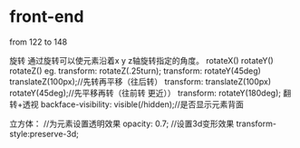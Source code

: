 # front-end
from 122 to 148

旋转
	通过旋转可以使元素沿着x y z轴旋转指定的角度。
	rotateX() rotateY() rotateZ()
	eg. transform: rotateZ(.25turn);
		transform: rotateY(45deg) translateZ(100px);//先转再平移（往后转）
		transform:  translateZ(100px) rotateY(45deg);//先平移再转（往前转 更近））
		transform: rotateY(180deg); 翻转+透视
		backface-visibility: visible(/hidden);//是否显示元素背面

立方体：
	//为元素设置透明效果
	opacity: 0.7;
	//设置3d变形效果
	transform-style:preserve-3d;	

